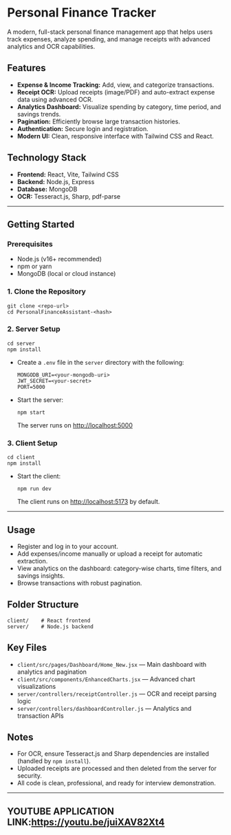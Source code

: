 # Personal Finance Tracker

A modern, full-stack personal finance management app that helps users track expenses, analyze spending, and manage receipts with advanced analytics and OCR capabilities.

## Features
- **Expense & Income Tracking:** Add, view, and categorize transactions.
- **Receipt OCR:** Upload receipts (image/PDF) and auto-extract expense data using advanced OCR.
- **Analytics Dashboard:** Visualize spending by category, time period, and savings trends.
- **Pagination:** Efficiently browse large transaction histories.
- **Authentication:** Secure login and registration.
- **Modern UI:** Clean, responsive interface with Tailwind CSS and React.

## Technology Stack
- **Frontend:** React, Vite, Tailwind CSS
- **Backend:** Node.js, Express
- **Database:** MongoDB
- **OCR:** Tesseract.js, Sharp, pdf-parse

---

## Getting Started

### Prerequisites
- Node.js (v16+ recommended)
- npm or yarn
- MongoDB (local or cloud instance)

### 1. Clone the Repository
```
git clone <repo-url>
cd PersonalFinanceAssistant-<hash>
```

### 2. Server Setup
```
cd server
npm install
```

- Create a `.env` file in the `server` directory with the following:
  ```
  MONGODB_URI=<your-mongodb-uri>
  JWT_SECRET=<your-secret>
  PORT=5000
  ```
- Start the server:
  ```
  npm start
  ```
  The server runs on [http://localhost:5000](http://localhost:5000)

### 3. Client Setup
```
cd client
npm install
```
- Start the client:
  ```
  npm run dev
  ```
  The client runs on [http://localhost:5173](http://localhost:5173) by default.

---

## Usage
- Register and log in to your account.
- Add expenses/income manually or upload a receipt for automatic extraction.
- View analytics on the dashboard: category-wise charts, time filters, and savings insights.
- Browse transactions with robust pagination.

## Folder Structure
```
client/    # React frontend
server/    # Node.js backend
```

## Key Files
- `client/src/pages/Dashboard/Home_New.jsx` — Main dashboard with analytics and pagination
- `client/src/components/EnhancedCharts.jsx` — Advanced chart visualizations
- `server/controllers/receiptController.js` — OCR and receipt parsing logic
- `server/controllers/dashboardController.js` — Analytics and transaction APIs

## Notes
- For OCR, ensure Tesseract.js and Sharp dependencies are installed (handled by `npm install`).
- Uploaded receipts are processed and then deleted from the server for security.
- All code is clean, professional, and ready for interview demonstration.

---

## YOUTUBE APPLICATION LINK:https://youtu.be/juiXAV82Xt4



